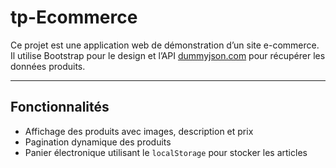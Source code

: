 # tp-Ecommerce
Ce projet est une application web de démonstration d’un site e-commerce.  
Il utilise Bootstrap pour le design et l’API [dummyjson.com](https://dummyjson.com/) pour récupérer les données produits.

---

## Fonctionnalités

- Affichage des produits avec images, description et prix  
- Pagination dynamique des produits  
- Panier électronique utilisant le `localStorage` pour stocker les articles  
